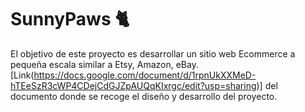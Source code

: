 # SunnyPaws 🐈
El objetivo de este proyecto es desarrollar un sitio web Ecommerce a pequeña escala similar a Etsy, Amazon, eBay.
[Link(https://docs.google.com/document/d/1rpnUkXXMeD-hTEeSzR3cWP4CDejCdGJZpAUQqKIxrgc/edit?usp=sharing)] del documento donde se recoge el diseño y desarrollo del proyecto.
